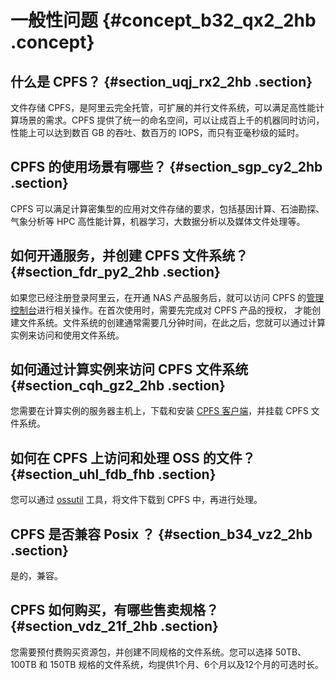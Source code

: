 # 一般性问题 {#concept_b32_qx2_2hb .concept}

## 什么是 CPFS？ {#section_uqj_rx2_2hb .section}

文件存储 CPFS，是阿里云完全托管，可扩展的并行文件系统，可以满足高性能计算场景的需求。CPFS 提供了统一的命名空间，可以让成百上千的机器同时访问，性能上可以达到数百 GB 的吞吐、数百万的 IOPS，而只有亚毫秒级的延时。

## CPFS 的使用场景有哪些？ {#section_sgp_cy2_2hb .section}

CPFS 可以满足计算密集型的应用对文件存储的要求，包括基因计算、石油勘探、气象分析等 HPC 高性能计算，机器学习，大数据分析以及媒体文件处理等。

## 如何开通服务，并创建 CPFS 文件系统？ {#section_fdr_py2_2hb .section}

如果您已经注册登录阿里云，在开通 NAS 产品服务后，就可以访问 CPFS 的[管理控制台](https://nas.console.aliyun.com/)进行相关操作。在首次使用时，需要先完成对 CPFS 产品的授权， 才能创建文件系统。文件系统的创建通常需要几分钟时间，在此之后，您就可以通过计算实例来访问和使用文件系统。

## 如何通过计算实例来访问 CPFS 文件系统 {#section_cqh_gz2_2hb .section}

您需要在计算实例的服务器主机上，下载和安装 [CPFS 客户端](http://docs-aliyun.cn-hangzhou.oss.aliyun-inc.com/assets/attach/108096/cn_zh/1553564531232/cpfs-client-1.2.1-centos.x86_64.rpm)，并挂载 CPFS 文件系统。

## 如何在 CPFS 上访问和处理 OSS 的文件？ {#section_uhl_fdb_fhb .section}

您可以通过 [ossutil](https://help.aliyun.com/document_detail/50452.html) 工具，将文件下载到 CPFS 中，再进行处理。

## CPFS 是否兼容 Posix ？ {#section_b34_vz2_2hb .section}

是的，兼容。

## CPFS 如何购买，有哪些售卖规格？ {#section_vdz_21f_2hb .section}

您需要预付费购买资源包，并创建不同规格的文件系统。您可以选择 50TB、100TB 和 150TB 规格的文件系统，均提供1个月、6个月以及12个月的可选时长。

